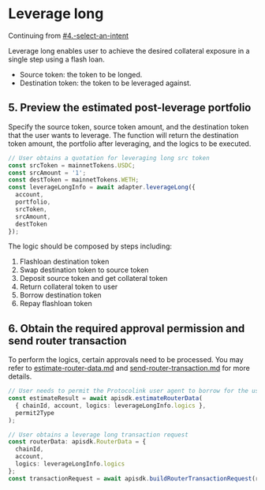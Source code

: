 # Leverage long

Continuing from [#4.-select-an-intent](./#4.-select-an-intent "mention")

Leverage long enables user to achieve the desired collateral exposure in a single step using a flash loan.

* Source token: the token to be longed.
* Destination token: the token to be leveraged against.

## 5. Preview the estimated post-leverage portfolio

Specify the source token, source token amount, and the destination token that the user wants to leverage. The function will return the destination token amount, the portfolio after leveraging, and the logics to be executed.

```typescript
// User obtains a quotation for leveraging long src token
const srcToken = mainnetTokens.USDC;
const srcAmount = '1';
const destToken = mainnetTokens.WETH;
const leverageLongInfo = await adapter.leverageLong({
  account,
  portfolio,
  srcToken,
  srcAmount,
  destToken
});
```

The logic should be composed by steps including:

1. Flashloan destination token
2. Swap destination token to source token
3. Deposit source token and get collateral token
4. Return collateral token to user
5. Borrow destination token
6. Repay flashloan token

## 6. Obtain the required approval permission and send router transaction

To perform the logics, certain approvals need to be processed. You may refer to [estimate-router-data.md](../../protocolink-sdk/estimate-router-data.md "mention") and [send-router-transaction.md](../../protocolink-sdk/send-router-transaction.md "mention") for more details.

```typescript
// User needs to permit the Protocolink user agent to borrow for the user
const estimateResult = await apisdk.estimateRouterData(
  { chainId, account, logics: leverageLongInfo.logics },
  permit2Type
);

// User obtains a leverage long transaction request
const routerData: apisdk.RouterData = {
  chainId,
  account,
  logics: leverageLongInfo.logics
};
const transactionRequest = await apisdk.buildRouterTransactionRequest(routerData);
```
